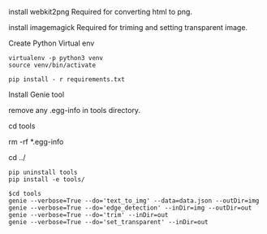 
install webkit2png
Required for converting html to png. 

install imagemagick
Required for triming and setting transparent image. 

Create Python Virtual env
```
virtualenv -p python3 venv
source venv/bin/activate
```

```
pip install - r requirements.txt
```


Install Genie tool

remove any .egg-info in tools directory.

cd tools 

rm -rf *.egg-info 

cd ../

```
pip uninstall tools
pip install -e tools/
```

```
$cd tools
genie --verbose=True --do='text_to_img' --data=data.json --outDir=img
genie --verbose=True --do='edge_detection' --inDir=img --outDir=out
genie --verbose=True --do='trim' --inDir=out
genie --verbose=True --do='set_transparent' --inDir=out
```